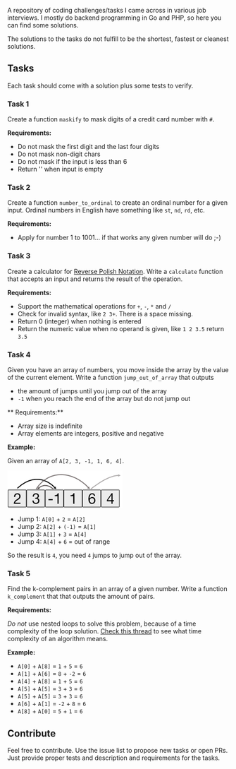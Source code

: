 A repository of coding challenges/tasks I came across in various job interviews.
I mostly do backend programming in Go and PHP, so here you can find some solutions.

The solutions to the tasks do not fulfill to be the shortest, fastest or cleanest solutions.

## Tasks

Each task should come with a solution plus some tests to verify.

### Task 1

Create a function `maskify` to mask digits of a credit card number with `#`.

**Requirements:**

- Do not mask the first digit and the last four digits
- Do not mask non-digit chars
- Do not mask if the input is less than 6
- Return '' when input is empty

### Task 2

Create a function `number_to_ordinal` to create an ordinal number for a given input.
Ordinal numbers in English have something like `st`, `nd`, `rd`, etc.

**Requirements:**

- Apply for number 1 to 1001... if that works any given number will do ;-)

### Task 3

Create a calculator for [Reverse Polish Notation](https://en.wikipedia.org/wiki/Reverse_Polish_notation).
Write a `calculate` function that accepts an input and returns the result of the operation.

**Requirements:**

- Support the mathematical operations for `+`, `-`, `*` and `/`
- Check for invalid syntax, like `2 3+`. There is a space missing.
- Return 0 (integer) when nothing is entered
- Return the numeric value when no operand is given, like `1 2 3.5` return `3.5`

### Task 4

Given you have an array of numbers, you move inside the array by the value of the current element.
Write a function `jump_out_of_array` that outputs

- the amount of jumps until you jump out of the array
- `-1` when you reach the end of the array but do not jump out

** Requirements:**

- Array size is indefinite
- Array elements are integers, positive and negative

**Example:**

Given an array of `A[2, 3, -1, 1, 6, 4]`.

![](./docs/t4/task4.png)

* Jump 1: `A[0]` + `2` = `A[2]`
* Jump 2: `A[2]` + `(-1)` = `A[1]`
* Jump 3: `A[1]` + `3` = `A[4]`
* Jump 4: `A[4]` + `6` = out of range

So the result is `4`, you need `4` jumps to jump out of the array.

### Task 5

Find the k-complement pairs in an array of a given number. Write a function `k_complement` that that outputs the amount
of pairs.

**Requirements:**

_Do not_ use nested loops to solve this problem, because of a time complexity of the loop solution.
[Check this thread](https://stackoverflow.com/questions/11032015/how-to-find-time-complexity-of-an-algorithm) to see what time complexity of an algorithm means.

**Example:**

* `A[0]` + `A[8]` = `1` + `5` = `6`
* `A[1]` + `A[6]` = `8` + `-2` = `6`
* `A[4]` + `A[8]` = `1` + `5` = `6`
* `A[5]` + `A[5]` = `3` + `3` = `6`
* `A[5]` + `A[5]` = `3` + `3` = `6`
* `A[6]` + `A[1]` = `-2` + `8` = `6`
* `A[8]` + `A[0]` = `5` + `1` = `6`

## Contribute

Feel free to contribute. Use the issue list to propose new tasks or open PRs. Just provide proper tests
and description and requirements for the tasks.
